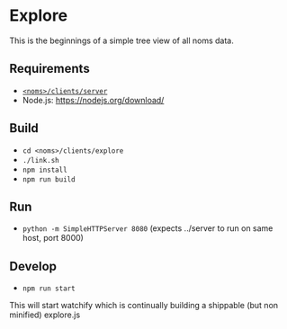 # Explore

This is the beginnings of a simple tree view of all noms data.

## Requirements

* [`<noms>/clients/server`](../server)
* Node.js: https://nodejs.org/download/

## Build

* `cd <noms>/clients/explore`
* `./link.sh`
* `npm install`
* `npm run build`

## Run

* `python -m SimpleHTTPServer 8080` (expects ../server to run on same host, port 8000)

## Develop

* `npm run start`

This will start watchify which is continually building a shippable (but non minified) explore.js

